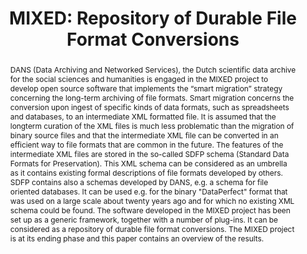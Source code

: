 ---
abstract: DANS (Data Archiving and Networked Services), the Dutch scientific data
  archive for the social sciences and humanities is engaged in the MIXED project to
  develop open source software that implements the “smart migration” strategy concerning
  the long-term archiving of file formats. Smart migration concerns the conversion
  upon ingest of specific kinds of data formats, such as spreadsheets and databases,
  to an intermediate XML formatted file. It is assumed that the longterm curation
  of the XML files is much less problematic than the migration of binary source files
  and that the intermediate XML file can be converted in an efficient way to file
  formats that are common in the future. The features of the intermediate XML files
  are stored in the so-called SDFP schema (Standard Data Formats for Preservation).
  This XML schema can be considered as an umbrella as it contains existing formal
  descriptions of file formats developed by others. SDFP contains also a schemas developed
  by DANS, e.g. a schema for file oriented databases. It can be used e.g. for the
  binary "DataPerfect" format that was used on a large scale about twenty years ago
  and for which no existing XML schema could be found. The software developed in the
  MIXED project has been set up as a generic framework, together with a number of
  plug-ins. It can be considered as a repository of durable file format conversions.
  The MIXED project is at its ending phase and this paper contains an overview of
  the results.
creators:
- van Horik, René
- Roorda, Dirk
date: null
document_url: https://services.phaidra.univie.ac.at/api/object/o:294015/download
grand_parent: iPRES
institutions: []
keywords:
- san francisco
landing_page_url: https://phaidra.univie.ac.at/o:294015
language: eng
layout: publication
license: CC BY-SA 3.0 AT
notes_url: null
parent: iPRES 2009
publication_type: paper
size: 934883
slides_url: null
source_name: iPRES
title: 'MIXED: Repository of Durable File Format Conversions'
year: 2009
---